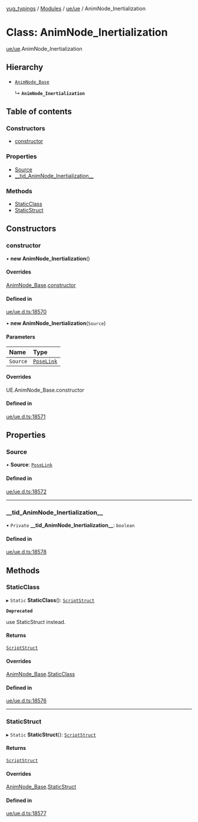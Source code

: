 [yug_typings](../README.md) / [Modules](../modules.md) / [ue/ue](../modules/ue_ue.md) / AnimNode\_Inertialization

# Class: AnimNode\_Inertialization

[ue/ue](../modules/ue_ue.md).AnimNode_Inertialization

## Hierarchy

- [`AnimNode_Base`](ue_ue.AnimNode_Base.md)

  ↳ **`AnimNode_Inertialization`**

## Table of contents

### Constructors

- [constructor](ue_ue.AnimNode_Inertialization.md#constructor)

### Properties

- [Source](ue_ue.AnimNode_Inertialization.md#source)
- [\_\_tid\_AnimNode\_Inertialization\_\_](ue_ue.AnimNode_Inertialization.md#__tid_animnode_inertialization__)

### Methods

- [StaticClass](ue_ue.AnimNode_Inertialization.md#staticclass)
- [StaticStruct](ue_ue.AnimNode_Inertialization.md#staticstruct)

## Constructors

### constructor

• **new AnimNode_Inertialization**()

#### Overrides

[AnimNode_Base](ue_ue.AnimNode_Base.md).[constructor](ue_ue.AnimNode_Base.md#constructor)

#### Defined in

[ue/ue.d.ts:18570](https://github.com/YugMetaverse/yug_typings/blob/25cad34/ue/ue.d.ts#L18570)

• **new AnimNode_Inertialization**(`Source`)

#### Parameters

| Name | Type |
| :------ | :------ |
| `Source` | [`PoseLink`](ue_ue.PoseLink.md) |

#### Overrides

UE.AnimNode\_Base.constructor

#### Defined in

[ue/ue.d.ts:18571](https://github.com/YugMetaverse/yug_typings/blob/25cad34/ue/ue.d.ts#L18571)

## Properties

### Source

• **Source**: [`PoseLink`](ue_ue.PoseLink.md)

#### Defined in

[ue/ue.d.ts:18572](https://github.com/YugMetaverse/yug_typings/blob/25cad34/ue/ue.d.ts#L18572)

___

### \_\_tid\_AnimNode\_Inertialization\_\_

• `Private` **\_\_tid\_AnimNode\_Inertialization\_\_**: `boolean`

#### Defined in

[ue/ue.d.ts:18578](https://github.com/YugMetaverse/yug_typings/blob/25cad34/ue/ue.d.ts#L18578)

## Methods

### StaticClass

▸ `Static` **StaticClass**(): [`ScriptStruct`](ue_ue.ScriptStruct.md)

**`Deprecated`**

use StaticStruct instead.

#### Returns

[`ScriptStruct`](ue_ue.ScriptStruct.md)

#### Overrides

[AnimNode_Base](ue_ue.AnimNode_Base.md).[StaticClass](ue_ue.AnimNode_Base.md#staticclass)

#### Defined in

[ue/ue.d.ts:18576](https://github.com/YugMetaverse/yug_typings/blob/25cad34/ue/ue.d.ts#L18576)

___

### StaticStruct

▸ `Static` **StaticStruct**(): [`ScriptStruct`](ue_ue.ScriptStruct.md)

#### Returns

[`ScriptStruct`](ue_ue.ScriptStruct.md)

#### Overrides

[AnimNode_Base](ue_ue.AnimNode_Base.md).[StaticStruct](ue_ue.AnimNode_Base.md#staticstruct)

#### Defined in

[ue/ue.d.ts:18577](https://github.com/YugMetaverse/yug_typings/blob/25cad34/ue/ue.d.ts#L18577)
